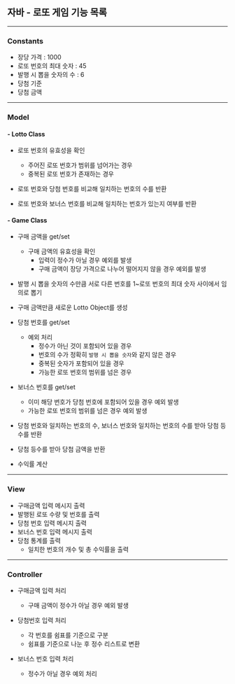 ## 자바 - 로또 게임 기능 목록
- - -

### Constants
+ 장당 가격 : 1000
+ 로또 번호의 최대 숫자 : 45
+ 발행 시 뽑을 숫자의 수 : 6
+ 당첨 기준
+ 당첨 금액

- - -
### Model

#### - Lotto Class
+ 로또 번호의 유효성을 확인
  + 주어진 로또 번호가 범위를 넘어가는 경우
  + 중복된 로또 번호가 존재하는 경우

+ 로또 번호와 당첨 번호를 비교해 일치하는 번호의 수를 반환
+ 로또 번호와 보너스 번호를 비교해 일치하는 번호가 있는지 여부를 반환


#### - Game Class
+ 구매 금액을 get/set
  + 구매 금액의 유효성을 확인
    + 입력이 정수가 아닐 경우 예외를 발생
    + 구매 금액이 장당 가격으로 나누어 떨어지지 않을 경우 예외를 발생

+ 발행 시 뽑을 숫자의 수만큼 서로 다른 번호를 1~로또 번호의 최대 숫자 사이에서 임의로 뽑기
+ 구매 금액만큼 새로운 Lotto Object를 생성

+ 당첨 번호를 get/set
  + 예외 처리
    + 정수가 아닌 것이 포함되어 있을 경우
    + 번호의 수가 정확히 `발행 시 뽑을 숫자`와 같지 않은 경우
    + 중복된 숫자가 포함되어 있을 경우
    + 가능한 로또 번호의 범위를 넘은 경우

+ 보너스 번호를 get/set
  + 이미 해당 번호가 당첨 번호에 포함되어 있을 경우 예외 발생
  + 가능한 로또 번호의 범위를 넘은 경우 예외 발생

+ 당첨 번호와 일치하는 번호의 수, 보너스 번호와 일치하는 번호의 수를 받아 당첨 등수를 반환
+ 당첨 등수를 받아 당첨 금액을 반환

+ 수익률 계산

- - -
### View
+ 구매금액 입력 메시지 출력
+ 발행된 로또 수량 및 번호를 출력
+ 당첨 번호 입력 메시지 출력
+ 보너스 번호 입력 메시지 출력
+ 당첨 통계를 출력
  + 일치한 번호의 개수 및 총 수익률을 출력

- - -
### Controller
+ 구매금액 입력 처리
  + 구매 금액이 정수가 아닐 경우 예외 발생

+ 당첨번호 입력 처리
  + 각 번호를 쉼표를 기준으로 구분
  + 쉼표를 기준으로 나눈 후 정수 리스트로 변환

+ 보너스 번호 입력 처리 
  + 정수가 아닐 경우 예외 처리


